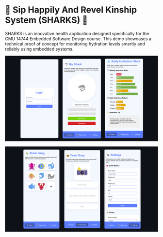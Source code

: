 # 🦈 Sip Happily And Revel Kinship System (SHARKS) 🦈

SHARKS is an innovative health application designed specifically for the CMU 14744 Embedded Software Design course. This demo showcases a technical proof of concept for monitoring hydration levels smartly and reliably using embedded systems.

![UI design](UI1.png)

![UI design](UI2.png)


